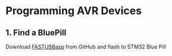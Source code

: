 # Programming AVR Devices

## 1. Find a BluePill

Download [FASTUSBasp](https://github.com/amitesh-singh/FASTUSBasp) from GitHub
and flash to STM32 Blue Pill
